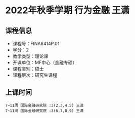 # 2022年秋季学期 行为金融 王潇






## 课程信息

- 课程号：FINA6414P.01
- 学分：2
- 教学类型：理论课
- 开课单位：MF中心（金融专硕）
- 课程类别：硕士
- 课程层次：研究生课程

## 上课时间

```
7~11周 国际金融研究院 :3(2,3,4,5) 王潇
7~11周 国际金融研究院 :3(6,7,8,9) 王潇
```

